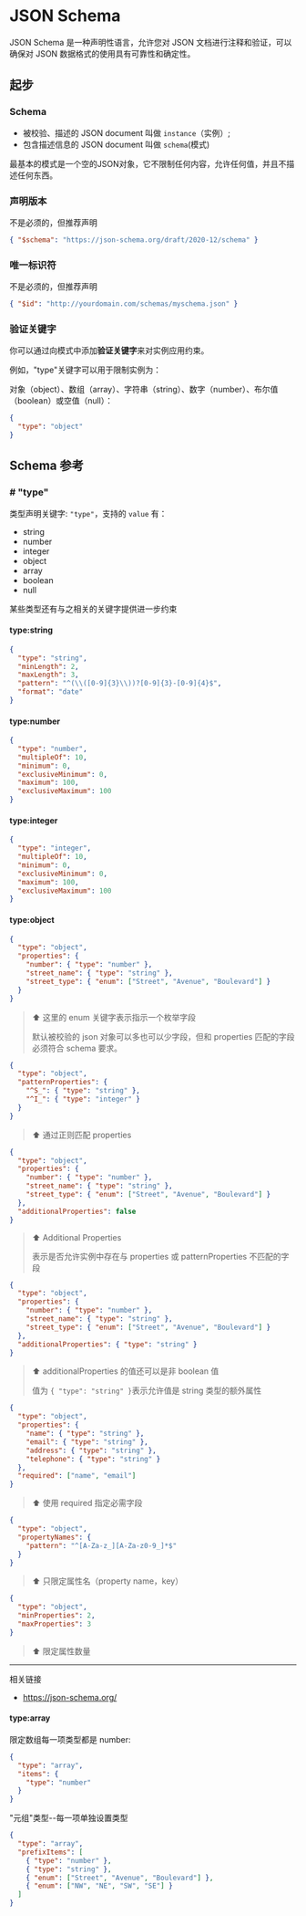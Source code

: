 # JSON Schema

JSON Schema 是一种声明性语言，允许您对 JSON 文档进行注释和验证，可以确保对 JSON 数据格式的使用具有可靠性和确定性。

## 起步

### Schema
- 被校验、描述的 JSON document 叫做 `instance`（实例）;
- 包含描述信息的 JSON document 叫做 `schema`(模式)

最基本的模式是一个空的JSON对象，它不限制任何内容，允许任何值，并且不描述任何东西。

### 声明版本
不是必须的，但推荐声明

```json
{ "$schema": "https://json-schema.org/draft/2020-12/schema" }
```

### 唯一标识符
不是必须的，但推荐声明

```json
{ "$id": "http://yourdomain.com/schemas/myschema.json" }
```

### 验证关键字
你可以通过向模式中添加**验证关键字**来对实例应用约束。

例如，"type"关键字可以用于限制实例为：

对象（object）、数组（array）、字符串（string）、数字（number）、布尔值（boolean）或空值（null）：

```json
{
  "type": "object"
}
```


## Schema 参考

### # "type"
类型声明关键字: `"type"`，支持的 `value` 有：
- string
- number
- integer
- object
- array
- boolean
- null

某些类型还有与之相关的关键字提供进一步约束

#### type:string
```json
{
  "type": "string",
  "minLength": 2,
  "maxLength": 3,
  "pattern": "^(\\([0-9]{3}\\))?[0-9]{3}-[0-9]{4}$",
  "format": "date"
}
```

#### type:number
```json
{
  "type": "number",
  "multipleOf": 10,
  "minimum": 0,
  "exclusiveMinimum": 0,
  "maximum": 100,
  "exclusiveMaximum": 100
}
```

#### type:integer
```json
{
  "type": "integer",
  "multipleOf": 10,
  "minimum": 0,
  "exclusiveMinimum": 0,
  "maximum": 100,
  "exclusiveMaximum": 100
}
```

#### type:object
```json
{
  "type": "object",
  "properties": {
    "number": { "type": "number" },
    "street_name": { "type": "string" },
    "street_type": { "enum": ["Street", "Avenue", "Boulevard"] }
  }
}
```
> ⬆️ 这里的 enum 关键字表示指示一个枚举字段
> 
> 默认被校验的 json 对象可以多也可以少字段，但和 properties 匹配的字段必须符合 schema 要求。


```json
{
  "type": "object",
  "patternProperties": {
    "^S_": { "type": "string" },
    "^I_": { "type": "integer" }
  }
}
```
> ⬆️ 通过正则匹配 properties

```json
{
  "type": "object",
  "properties": {
    "number": { "type": "number" },
    "street_name": { "type": "string" },
    "street_type": { "enum": ["Street", "Avenue", "Boulevard"] }
  },
  "additionalProperties": false
}
```
> ⬆️ Additional Properties
> 
> 表示是否允许实例中存在与 properties 或 patternProperties 不匹配的字段

```json
{
  "type": "object",
  "properties": {
    "number": { "type": "number" },
    "street_name": { "type": "string" },
    "street_type": { "enum": ["Street", "Avenue", "Boulevard"] }
  },
  "additionalProperties": { "type": "string" }
}
```

> ⬆️ additionalProperties 的值还可以是非 boolean 值 
> 
> 值为 `{ "type": "string" }`表示允许值是 string 类型的额外属性 


```json
{
  "type": "object",
  "properties": {
    "name": { "type": "string" },
    "email": { "type": "string" },
    "address": { "type": "string" },
    "telephone": { "type": "string" }
  },
  "required": ["name", "email"]
}
```
> ⬆️ 使用 required 指定必需字段



```json
{
  "type": "object",
  "propertyNames": {
    "pattern": "^[A-Za-z_][A-Za-z0-9_]*$"
  }
}
```
> ⬆️ 只限定属性名（property name，key）


```json
{
  "type": "object",
  "minProperties": 2,
  "maxProperties": 3
}
```
> ⬆️ 限定属性数量

---
相关链接

- https://json-schema.org/


#### type:array

限定数组每一项类型都是 number:
```json
{
  "type": "array",
  "items": {
    "type": "number"
  }
}
```

"元组"类型--每一项单独设置类型
```json
{
  "type": "array", 
  "prefixItems": [
    { "type": "number" },
    { "type": "string" },
    { "enum": ["Street", "Avenue", "Boulevard"] },
    { "enum": ["NW", "NE", "SW", "SE"] }
  ]
}
```
